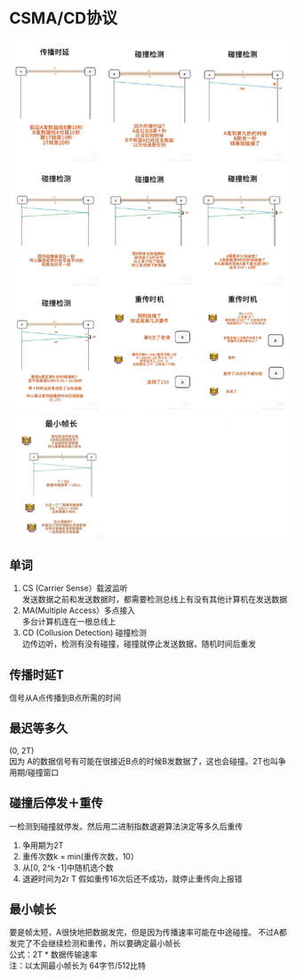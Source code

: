 # CSMA/CD协议

![csma1](../Assets/Network/csma1.JPG)
![csma2](../Assets/Network/csma2.jpg)

## 单词
1. CS (Carrier Sense）载波监听 <br>
发送数据之前和发送数据时，都需要检测总线上有没有其他计算机在发送数据
2. MA(Multiple Access）多点接入 <br>
多台计算机连在一根总线上
3. CD (Collusion Detection) 碰撞检测 <br>
边传边听，检测有没有碰撞，碰撞就停止发送数据，随机时间后重发

## 传播时延T
信号从A点传播到B点所需的时间

## 最迟等多久
(0, 2T) <br>
因为 A的数据信号有可能在很接近B点的时候B发数据了，这也会碰撞。2T也叫争用期/碰撞窗口 

## 碰撞后停发＋重传
一检测到碰撞就停发。然后用二进制指数退避算法決定等多久后重传
1. 争用期为2T
2. 重传次数k = min(重传次数，10）
3. 从[0, 2^k -1]中随机选个数
4. 退避时间为2r T
假如重传16次后还不成功，就停止重传向上报错

## 最小帧长
要是帧太短，A很快地把数据发完，但是因为传播速率可能在中途碰撞。
不过A都发完了不会继续检测和重传，所以要确定最小帧长 <br>
公式：2T * 数据传输速率 <br>
注：以太网最小帧长为 64字节/512比特
